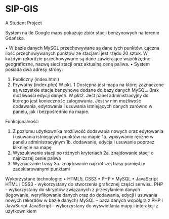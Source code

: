 # SIP-GIS
A Student Project

System na tle Google maps pokazuje zbiór stacji benzynowych na terenie Gdańska. 

•	W bazie danych MySQL przechowywane są dane tych punktów. Łączna ilość przechowywanych punktów ze stacjami jest rzędu 20 sztuk. W każdym rekordzie przechowywane są dane zawierające współrzędne geograficzne, nazwę sieci stacji oraz aktualną cenę paliwa.
•	System posiada dwa adresy strony:
1)	Publiczny (index.html)
2)	Prywatny (index.php) 
W pkt. 1 Dostępna jest mapa na której zaznaczone są wszystkie stacje benzynowe dodane do bazy danych MySQL. Brak możliwości edycji danych.
W pkt2. Jest panel administracyjny do którego jest konieczność zalogowania. Jest w nim możliwość dodawania, edytowania i usuwania istniejących danych zarówno w panelu, jak i bezpośrednio na mapie.


Funkcjonalność: 
1.	Z poziomu użytkownika możliwość dodawania  nowych oraz edytowania i usuwania istniejących punktów na mapie
1a. wpisywanie ręczne w panelu administracyjnym
1b. dodawanie, edycja i usuwanie poprzez kliknięcie na mapę
2.	Wyszukiwanie stacji po różnych kryteriach
2a. znajdowanie stacji o najniższej cenie paliwa
3.	Wyznaczanie trasy
3a. znajdowanie najkrótszej trasy pomiędzy zadeklarowanymi punktami


Wykorzystane technologie:
•	HTML5, CSS3
•	PHP
•	MySQL
•	JavaScript
HTML i CSS3 - wykorzystany do stworzenia graficznej części serwisu.
PHP - wykorzystany do skryptów związanych z przesyłaniem danych (logowanie, weryfikowanie danych oraz do dodawania, edycji i usuwania nowych rekordów w bazie danych)
MySQL – baza danych współgra z PHP i JavaScript
JavaScript – wykorzystany do wyświetlania mapy i interakcji z użytkownikiem

